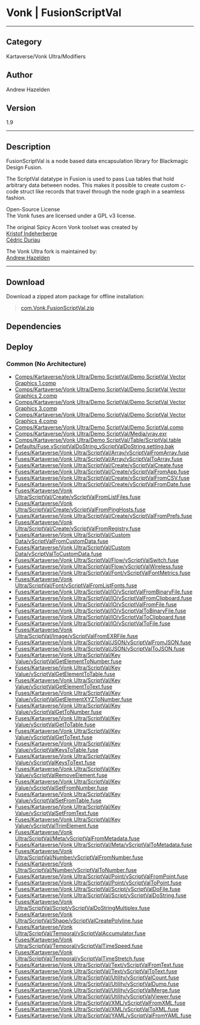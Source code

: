 # Vonk | FusionScriptVal
___

## Category
Kartaverse/Vonk Ultra/Modifiers

## Author
Andrew Hazelden

## Version
1.9

___

## Description
<p>FusionScriptVal is a node based data encapsulation library for Blackmagic Design Fusion.</p>

<p>The ScriptVal datatype in Fusion is used to pass Lua tables that hold arbitrary data between nodes. This makes it possible to create custom c-code struct like records that travel through the node graph in a seamless fashion.</p>

<p>Open-Source License<br>
The Vonk fuses are licensed under a GPL v3 license.</p>

<p>The original Spicy Acorn Vonk toolset was created by<br>
<a href="mailto:xmnr0x23@gmail.com">Kristof Indeherberge</a><br>
<a href="mailto:duriau.cedric@live.be">Cédric Duriau</a></p>

<p>The Vonk Ultra fork is maintained by:<br>
<a href="mailto:andrew@andrewhazelden.com">Andrew Hazelden</a></p>

___

## Download

Download a zipped atom package for offline installation:
> [com.Vonk.FusionScriptVal.zip](https://gitlab.com/WeSuckLess/Reactor/-/archive/master/Reactor-master.zip?path=Atoms/com.Vonk.FusionScriptVal)  

## Dependencies

## Deploy

### Common (No Architecture)

<ul>
<li><a href="https://gitlab.com/WeSuckLess/Reactor/-/blob/master/Atoms/com.Vonk.FusionScriptVal/Comps/Kartaverse/Vonk Ultra/Demo ScriptVal/Demo ScriptVal Vector Graphics 1.comp?ref_type=heads">Comps/Kartaverse/Vonk Ultra/Demo ScriptVal/Demo ScriptVal Vector Graphics 1.comp</a></li>
<li><a href="https://gitlab.com/WeSuckLess/Reactor/-/blob/master/Atoms/com.Vonk.FusionScriptVal/Comps/Kartaverse/Vonk Ultra/Demo ScriptVal/Demo ScriptVal Vector Graphics 2.comp?ref_type=heads">Comps/Kartaverse/Vonk Ultra/Demo ScriptVal/Demo ScriptVal Vector Graphics 2.comp</a></li>
<li><a href="https://gitlab.com/WeSuckLess/Reactor/-/blob/master/Atoms/com.Vonk.FusionScriptVal/Comps/Kartaverse/Vonk Ultra/Demo ScriptVal/Demo ScriptVal Vector Graphics 3.comp?ref_type=heads">Comps/Kartaverse/Vonk Ultra/Demo ScriptVal/Demo ScriptVal Vector Graphics 3.comp</a></li>
<li><a href="https://gitlab.com/WeSuckLess/Reactor/-/blob/master/Atoms/com.Vonk.FusionScriptVal/Comps/Kartaverse/Vonk Ultra/Demo ScriptVal/Demo ScriptVal Vector Graphics 4.comp?ref_type=heads">Comps/Kartaverse/Vonk Ultra/Demo ScriptVal/Demo ScriptVal Vector Graphics 4.comp</a></li>
<li><a href="https://gitlab.com/WeSuckLess/Reactor/-/blob/master/Atoms/com.Vonk.FusionScriptVal/Comps/Kartaverse/Vonk Ultra/Demo ScriptVal/Demo ScriptVal.comp?ref_type=heads">Comps/Kartaverse/Vonk Ultra/Demo ScriptVal/Demo ScriptVal.comp</a></li>
<li><a href="https://gitlab.com/WeSuckLess/Reactor/-/blob/master/Atoms/com.Vonk.FusionScriptVal/Comps/Kartaverse/Vonk Ultra/Demo ScriptVal/Media/vray.exr?ref_type=heads">Comps/Kartaverse/Vonk Ultra/Demo ScriptVal/Media/vray.exr</a></li>
<li><a href="https://gitlab.com/WeSuckLess/Reactor/-/blob/master/Atoms/com.Vonk.FusionScriptVal/Comps/Kartaverse/Vonk Ultra/Demo ScriptVal/Table/ScriptVal.table?ref_type=heads">Comps/Kartaverse/Vonk Ultra/Demo ScriptVal/Table/ScriptVal.table</a></li>
<li><a href="https://gitlab.com/WeSuckLess/Reactor/-/blob/master/Atoms/com.Vonk.FusionScriptVal/Defaults/Fuse.vScriptValDoString_vScriptValDoString.setting.bak?ref_type=heads">Defaults/Fuse.vScriptValDoString_vScriptValDoString.setting.bak</a></li>
<li><a href="https://gitlab.com/WeSuckLess/Reactor/-/blob/master/Atoms/com.Vonk.FusionScriptVal/Fuses/Kartaverse/Vonk Ultra/ScriptVal/Array/vScriptValFromArray.fuse?ref_type=heads">Fuses/Kartaverse/Vonk Ultra/ScriptVal/Array/vScriptValFromArray.fuse</a></li>
<li><a href="https://gitlab.com/WeSuckLess/Reactor/-/blob/master/Atoms/com.Vonk.FusionScriptVal/Fuses/Kartaverse/Vonk Ultra/ScriptVal/Array/vScriptValToArray.fuse?ref_type=heads">Fuses/Kartaverse/Vonk Ultra/ScriptVal/Array/vScriptValToArray.fuse</a></li>
<li><a href="https://gitlab.com/WeSuckLess/Reactor/-/blob/master/Atoms/com.Vonk.FusionScriptVal/Fuses/Kartaverse/Vonk Ultra/ScriptVal/Create/vScriptValCreate.fuse?ref_type=heads">Fuses/Kartaverse/Vonk Ultra/ScriptVal/Create/vScriptValCreate.fuse</a></li>
<li><a href="https://gitlab.com/WeSuckLess/Reactor/-/blob/master/Atoms/com.Vonk.FusionScriptVal/Fuses/Kartaverse/Vonk Ultra/ScriptVal/Create/vScriptValFromApp.fuse?ref_type=heads">Fuses/Kartaverse/Vonk Ultra/ScriptVal/Create/vScriptValFromApp.fuse</a></li>
<li><a href="https://gitlab.com/WeSuckLess/Reactor/-/blob/master/Atoms/com.Vonk.FusionScriptVal/Fuses/Kartaverse/Vonk Ultra/ScriptVal/Create/vScriptValFromCSV.fuse?ref_type=heads">Fuses/Kartaverse/Vonk Ultra/ScriptVal/Create/vScriptValFromCSV.fuse</a></li>
<li><a href="https://gitlab.com/WeSuckLess/Reactor/-/blob/master/Atoms/com.Vonk.FusionScriptVal/Fuses/Kartaverse/Vonk Ultra/ScriptVal/Create/vScriptValFromDate.fuse?ref_type=heads">Fuses/Kartaverse/Vonk Ultra/ScriptVal/Create/vScriptValFromDate.fuse</a></li>
<li><a href="https://gitlab.com/WeSuckLess/Reactor/-/blob/master/Atoms/com.Vonk.FusionScriptVal/Fuses/Kartaverse/Vonk Ultra/ScriptVal/Create/vScriptValFromListFiles.fuse?ref_type=heads">Fuses/Kartaverse/Vonk Ultra/ScriptVal/Create/vScriptValFromListFiles.fuse</a></li>
<li><a href="https://gitlab.com/WeSuckLess/Reactor/-/blob/master/Atoms/com.Vonk.FusionScriptVal/Fuses/Kartaverse/Vonk Ultra/ScriptVal/Create/vScriptValFromPingHosts.fuse?ref_type=heads">Fuses/Kartaverse/Vonk Ultra/ScriptVal/Create/vScriptValFromPingHosts.fuse</a></li>
<li><a href="https://gitlab.com/WeSuckLess/Reactor/-/blob/master/Atoms/com.Vonk.FusionScriptVal/Fuses/Kartaverse/Vonk Ultra/ScriptVal/Create/vScriptValFromPrefs.fuse?ref_type=heads">Fuses/Kartaverse/Vonk Ultra/ScriptVal/Create/vScriptValFromPrefs.fuse</a></li>
<li><a href="https://gitlab.com/WeSuckLess/Reactor/-/blob/master/Atoms/com.Vonk.FusionScriptVal/Fuses/Kartaverse/Vonk Ultra/ScriptVal/Create/vScriptValFromRegistry.fuse?ref_type=heads">Fuses/Kartaverse/Vonk Ultra/ScriptVal/Create/vScriptValFromRegistry.fuse</a></li>
<li><a href="https://gitlab.com/WeSuckLess/Reactor/-/blob/master/Atoms/com.Vonk.FusionScriptVal/Fuses/Kartaverse/Vonk Ultra/ScriptVal/Custom Data/vScriptValFromCustomData.fuse?ref_type=heads">Fuses/Kartaverse/Vonk Ultra/ScriptVal/Custom Data/vScriptValFromCustomData.fuse</a></li>
<li><a href="https://gitlab.com/WeSuckLess/Reactor/-/blob/master/Atoms/com.Vonk.FusionScriptVal/Fuses/Kartaverse/Vonk Ultra/ScriptVal/Custom Data/vScriptValToCustomData.fuse?ref_type=heads">Fuses/Kartaverse/Vonk Ultra/ScriptVal/Custom Data/vScriptValToCustomData.fuse</a></li>
<li><a href="https://gitlab.com/WeSuckLess/Reactor/-/blob/master/Atoms/com.Vonk.FusionScriptVal/Fuses/Kartaverse/Vonk Ultra/ScriptVal/Flow/vScriptValSwitch.fuse?ref_type=heads">Fuses/Kartaverse/Vonk Ultra/ScriptVal/Flow/vScriptValSwitch.fuse</a></li>
<li><a href="https://gitlab.com/WeSuckLess/Reactor/-/blob/master/Atoms/com.Vonk.FusionScriptVal/Fuses/Kartaverse/Vonk Ultra/ScriptVal/Flow/vScriptValWireless.fuse?ref_type=heads">Fuses/Kartaverse/Vonk Ultra/ScriptVal/Flow/vScriptValWireless.fuse</a></li>
<li><a href="https://gitlab.com/WeSuckLess/Reactor/-/blob/master/Atoms/com.Vonk.FusionScriptVal/Fuses/Kartaverse/Vonk Ultra/ScriptVal/Font/vScriptValFontMetrics.fuse?ref_type=heads">Fuses/Kartaverse/Vonk Ultra/ScriptVal/Font/vScriptValFontMetrics.fuse</a></li>
<li><a href="https://gitlab.com/WeSuckLess/Reactor/-/blob/master/Atoms/com.Vonk.FusionScriptVal/Fuses/Kartaverse/Vonk Ultra/ScriptVal/Font/vScriptValFromListFonts.fuse?ref_type=heads">Fuses/Kartaverse/Vonk Ultra/ScriptVal/Font/vScriptValFromListFonts.fuse</a></li>
<li><a href="https://gitlab.com/WeSuckLess/Reactor/-/blob/master/Atoms/com.Vonk.FusionScriptVal/Fuses/Kartaverse/Vonk Ultra/ScriptVal/IO/vScriptValFromBinaryFile.fuse?ref_type=heads">Fuses/Kartaverse/Vonk Ultra/ScriptVal/IO/vScriptValFromBinaryFile.fuse</a></li>
<li><a href="https://gitlab.com/WeSuckLess/Reactor/-/blob/master/Atoms/com.Vonk.FusionScriptVal/Fuses/Kartaverse/Vonk Ultra/ScriptVal/IO/vScriptValFromClipboard.fuse?ref_type=heads">Fuses/Kartaverse/Vonk Ultra/ScriptVal/IO/vScriptValFromClipboard.fuse</a></li>
<li><a href="https://gitlab.com/WeSuckLess/Reactor/-/blob/master/Atoms/com.Vonk.FusionScriptVal/Fuses/Kartaverse/Vonk Ultra/ScriptVal/IO/vScriptValFromFile.fuse?ref_type=heads">Fuses/Kartaverse/Vonk Ultra/ScriptVal/IO/vScriptValFromFile.fuse</a></li>
<li><a href="https://gitlab.com/WeSuckLess/Reactor/-/blob/master/Atoms/com.Vonk.FusionScriptVal/Fuses/Kartaverse/Vonk Ultra/ScriptVal/IO/vScriptValToBinaryFile.fuse?ref_type=heads">Fuses/Kartaverse/Vonk Ultra/ScriptVal/IO/vScriptValToBinaryFile.fuse</a></li>
<li><a href="https://gitlab.com/WeSuckLess/Reactor/-/blob/master/Atoms/com.Vonk.FusionScriptVal/Fuses/Kartaverse/Vonk Ultra/ScriptVal/IO/vScriptValToClipboard.fuse?ref_type=heads">Fuses/Kartaverse/Vonk Ultra/ScriptVal/IO/vScriptValToClipboard.fuse</a></li>
<li><a href="https://gitlab.com/WeSuckLess/Reactor/-/blob/master/Atoms/com.Vonk.FusionScriptVal/Fuses/Kartaverse/Vonk Ultra/ScriptVal/IO/vScriptValToFile.fuse?ref_type=heads">Fuses/Kartaverse/Vonk Ultra/ScriptVal/IO/vScriptValToFile.fuse</a></li>
<li><a href="https://gitlab.com/WeSuckLess/Reactor/-/blob/master/Atoms/com.Vonk.FusionScriptVal/Fuses/Kartaverse/Vonk Ultra/ScriptVal/Image/vScriptValFromEXRFile.fuse?ref_type=heads">Fuses/Kartaverse/Vonk Ultra/ScriptVal/Image/vScriptValFromEXRFile.fuse</a></li>
<li><a href="https://gitlab.com/WeSuckLess/Reactor/-/blob/master/Atoms/com.Vonk.FusionScriptVal/Fuses/Kartaverse/Vonk Ultra/ScriptVal/JSON/vScriptValFromJSON.fuse?ref_type=heads">Fuses/Kartaverse/Vonk Ultra/ScriptVal/JSON/vScriptValFromJSON.fuse</a></li>
<li><a href="https://gitlab.com/WeSuckLess/Reactor/-/blob/master/Atoms/com.Vonk.FusionScriptVal/Fuses/Kartaverse/Vonk Ultra/ScriptVal/JSON/vScriptValToJSON.fuse?ref_type=heads">Fuses/Kartaverse/Vonk Ultra/ScriptVal/JSON/vScriptValToJSON.fuse</a></li>
<li><a href="https://gitlab.com/WeSuckLess/Reactor/-/blob/master/Atoms/com.Vonk.FusionScriptVal/Fuses/Kartaverse/Vonk Ultra/ScriptVal/Key Value/vScriptValGetElementToNumber.fuse?ref_type=heads">Fuses/Kartaverse/Vonk Ultra/ScriptVal/Key Value/vScriptValGetElementToNumber.fuse</a></li>
<li><a href="https://gitlab.com/WeSuckLess/Reactor/-/blob/master/Atoms/com.Vonk.FusionScriptVal/Fuses/Kartaverse/Vonk Ultra/ScriptVal/Key Value/vScriptValGetElementToTable.fuse?ref_type=heads">Fuses/Kartaverse/Vonk Ultra/ScriptVal/Key Value/vScriptValGetElementToTable.fuse</a></li>
<li><a href="https://gitlab.com/WeSuckLess/Reactor/-/blob/master/Atoms/com.Vonk.FusionScriptVal/Fuses/Kartaverse/Vonk Ultra/ScriptVal/Key Value/vScriptValGetElementToText.fuse?ref_type=heads">Fuses/Kartaverse/Vonk Ultra/ScriptVal/Key Value/vScriptValGetElementToText.fuse</a></li>
<li><a href="https://gitlab.com/WeSuckLess/Reactor/-/blob/master/Atoms/com.Vonk.FusionScriptVal/Fuses/Kartaverse/Vonk Ultra/ScriptVal/Key Value/vScriptValGetElementXYZToNumber.fuse?ref_type=heads">Fuses/Kartaverse/Vonk Ultra/ScriptVal/Key Value/vScriptValGetElementXYZToNumber.fuse</a></li>
<li><a href="https://gitlab.com/WeSuckLess/Reactor/-/blob/master/Atoms/com.Vonk.FusionScriptVal/Fuses/Kartaverse/Vonk Ultra/ScriptVal/Key Value/vScriptValGetToNumber.fuse?ref_type=heads">Fuses/Kartaverse/Vonk Ultra/ScriptVal/Key Value/vScriptValGetToNumber.fuse</a></li>
<li><a href="https://gitlab.com/WeSuckLess/Reactor/-/blob/master/Atoms/com.Vonk.FusionScriptVal/Fuses/Kartaverse/Vonk Ultra/ScriptVal/Key Value/vScriptValGetToTable.fuse?ref_type=heads">Fuses/Kartaverse/Vonk Ultra/ScriptVal/Key Value/vScriptValGetToTable.fuse</a></li>
<li><a href="https://gitlab.com/WeSuckLess/Reactor/-/blob/master/Atoms/com.Vonk.FusionScriptVal/Fuses/Kartaverse/Vonk Ultra/ScriptVal/Key Value/vScriptValGetToText.fuse?ref_type=heads">Fuses/Kartaverse/Vonk Ultra/ScriptVal/Key Value/vScriptValGetToText.fuse</a></li>
<li><a href="https://gitlab.com/WeSuckLess/Reactor/-/blob/master/Atoms/com.Vonk.FusionScriptVal/Fuses/Kartaverse/Vonk Ultra/ScriptVal/Key Value/vScriptValKeysToTable.fuse?ref_type=heads">Fuses/Kartaverse/Vonk Ultra/ScriptVal/Key Value/vScriptValKeysToTable.fuse</a></li>
<li><a href="https://gitlab.com/WeSuckLess/Reactor/-/blob/master/Atoms/com.Vonk.FusionScriptVal/Fuses/Kartaverse/Vonk Ultra/ScriptVal/Key Value/vScriptValKeysToText.fuse?ref_type=heads">Fuses/Kartaverse/Vonk Ultra/ScriptVal/Key Value/vScriptValKeysToText.fuse</a></li>
<li><a href="https://gitlab.com/WeSuckLess/Reactor/-/blob/master/Atoms/com.Vonk.FusionScriptVal/Fuses/Kartaverse/Vonk Ultra/ScriptVal/Key Value/vScriptValRemoveElement.fuse?ref_type=heads">Fuses/Kartaverse/Vonk Ultra/ScriptVal/Key Value/vScriptValRemoveElement.fuse</a></li>
<li><a href="https://gitlab.com/WeSuckLess/Reactor/-/blob/master/Atoms/com.Vonk.FusionScriptVal/Fuses/Kartaverse/Vonk Ultra/ScriptVal/Key Value/vScriptValSetFromNumber.fuse?ref_type=heads">Fuses/Kartaverse/Vonk Ultra/ScriptVal/Key Value/vScriptValSetFromNumber.fuse</a></li>
<li><a href="https://gitlab.com/WeSuckLess/Reactor/-/blob/master/Atoms/com.Vonk.FusionScriptVal/Fuses/Kartaverse/Vonk Ultra/ScriptVal/Key Value/vScriptValSetFromTable.fuse?ref_type=heads">Fuses/Kartaverse/Vonk Ultra/ScriptVal/Key Value/vScriptValSetFromTable.fuse</a></li>
<li><a href="https://gitlab.com/WeSuckLess/Reactor/-/blob/master/Atoms/com.Vonk.FusionScriptVal/Fuses/Kartaverse/Vonk Ultra/ScriptVal/Key Value/vScriptValSetFromText.fuse?ref_type=heads">Fuses/Kartaverse/Vonk Ultra/ScriptVal/Key Value/vScriptValSetFromText.fuse</a></li>
<li><a href="https://gitlab.com/WeSuckLess/Reactor/-/blob/master/Atoms/com.Vonk.FusionScriptVal/Fuses/Kartaverse/Vonk Ultra/ScriptVal/Key Value/vScriptValTrimElement.fuse?ref_type=heads">Fuses/Kartaverse/Vonk Ultra/ScriptVal/Key Value/vScriptValTrimElement.fuse</a></li>
<li><a href="https://gitlab.com/WeSuckLess/Reactor/-/blob/master/Atoms/com.Vonk.FusionScriptVal/Fuses/Kartaverse/Vonk Ultra/ScriptVal/Meta/vScriptValFromMetadata.fuse?ref_type=heads">Fuses/Kartaverse/Vonk Ultra/ScriptVal/Meta/vScriptValFromMetadata.fuse</a></li>
<li><a href="https://gitlab.com/WeSuckLess/Reactor/-/blob/master/Atoms/com.Vonk.FusionScriptVal/Fuses/Kartaverse/Vonk Ultra/ScriptVal/Meta/vScriptValToMetadata.fuse?ref_type=heads">Fuses/Kartaverse/Vonk Ultra/ScriptVal/Meta/vScriptValToMetadata.fuse</a></li>
<li><a href="https://gitlab.com/WeSuckLess/Reactor/-/blob/master/Atoms/com.Vonk.FusionScriptVal/Fuses/Kartaverse/Vonk Ultra/ScriptVal/Number/vScriptValFromNumber.fuse?ref_type=heads">Fuses/Kartaverse/Vonk Ultra/ScriptVal/Number/vScriptValFromNumber.fuse</a></li>
<li><a href="https://gitlab.com/WeSuckLess/Reactor/-/blob/master/Atoms/com.Vonk.FusionScriptVal/Fuses/Kartaverse/Vonk Ultra/ScriptVal/Number/vScriptValToNumber.fuse?ref_type=heads">Fuses/Kartaverse/Vonk Ultra/ScriptVal/Number/vScriptValToNumber.fuse</a></li>
<li><a href="https://gitlab.com/WeSuckLess/Reactor/-/blob/master/Atoms/com.Vonk.FusionScriptVal/Fuses/Kartaverse/Vonk Ultra/ScriptVal/Point/vScriptValFromPoint.fuse?ref_type=heads">Fuses/Kartaverse/Vonk Ultra/ScriptVal/Point/vScriptValFromPoint.fuse</a></li>
<li><a href="https://gitlab.com/WeSuckLess/Reactor/-/blob/master/Atoms/com.Vonk.FusionScriptVal/Fuses/Kartaverse/Vonk Ultra/ScriptVal/Point/vScriptValToPoint.fuse?ref_type=heads">Fuses/Kartaverse/Vonk Ultra/ScriptVal/Point/vScriptValToPoint.fuse</a></li>
<li><a href="https://gitlab.com/WeSuckLess/Reactor/-/blob/master/Atoms/com.Vonk.FusionScriptVal/Fuses/Kartaverse/Vonk Ultra/ScriptVal/Script/vScriptValDoFile.fuse?ref_type=heads">Fuses/Kartaverse/Vonk Ultra/ScriptVal/Script/vScriptValDoFile.fuse</a></li>
<li><a href="https://gitlab.com/WeSuckLess/Reactor/-/blob/master/Atoms/com.Vonk.FusionScriptVal/Fuses/Kartaverse/Vonk Ultra/ScriptVal/Script/vScriptValDoString.fuse?ref_type=heads">Fuses/Kartaverse/Vonk Ultra/ScriptVal/Script/vScriptValDoString.fuse</a></li>
<li><a href="https://gitlab.com/WeSuckLess/Reactor/-/blob/master/Atoms/com.Vonk.FusionScriptVal/Fuses/Kartaverse/Vonk Ultra/ScriptVal/Script/vScriptValDoStringMultiplex.fuse?ref_type=heads">Fuses/Kartaverse/Vonk Ultra/ScriptVal/Script/vScriptValDoStringMultiplex.fuse</a></li>
<li><a href="https://gitlab.com/WeSuckLess/Reactor/-/blob/master/Atoms/com.Vonk.FusionScriptVal/Fuses/Kartaverse/Vonk Ultra/ScriptVal/Shape/vScriptValCreatePolyline.fuse?ref_type=heads">Fuses/Kartaverse/Vonk Ultra/ScriptVal/Shape/vScriptValCreatePolyline.fuse</a></li>
<li><a href="https://gitlab.com/WeSuckLess/Reactor/-/blob/master/Atoms/com.Vonk.FusionScriptVal/Fuses/Kartaverse/Vonk Ultra/ScriptVal/Temporal/vScriptValAccumulator.fuse?ref_type=heads">Fuses/Kartaverse/Vonk Ultra/ScriptVal/Temporal/vScriptValAccumulator.fuse</a></li>
<li><a href="https://gitlab.com/WeSuckLess/Reactor/-/blob/master/Atoms/com.Vonk.FusionScriptVal/Fuses/Kartaverse/Vonk Ultra/ScriptVal/Temporal/vScriptValTimeSpeed.fuse?ref_type=heads">Fuses/Kartaverse/Vonk Ultra/ScriptVal/Temporal/vScriptValTimeSpeed.fuse</a></li>
<li><a href="https://gitlab.com/WeSuckLess/Reactor/-/blob/master/Atoms/com.Vonk.FusionScriptVal/Fuses/Kartaverse/Vonk Ultra/ScriptVal/Temporal/vScriptValTimeStretch.fuse?ref_type=heads">Fuses/Kartaverse/Vonk Ultra/ScriptVal/Temporal/vScriptValTimeStretch.fuse</a></li>
<li><a href="https://gitlab.com/WeSuckLess/Reactor/-/blob/master/Atoms/com.Vonk.FusionScriptVal/Fuses/Kartaverse/Vonk Ultra/ScriptVal/Text/vScriptValFromText.fuse?ref_type=heads">Fuses/Kartaverse/Vonk Ultra/ScriptVal/Text/vScriptValFromText.fuse</a></li>
<li><a href="https://gitlab.com/WeSuckLess/Reactor/-/blob/master/Atoms/com.Vonk.FusionScriptVal/Fuses/Kartaverse/Vonk Ultra/ScriptVal/Text/vScriptValToText.fuse?ref_type=heads">Fuses/Kartaverse/Vonk Ultra/ScriptVal/Text/vScriptValToText.fuse</a></li>
<li><a href="https://gitlab.com/WeSuckLess/Reactor/-/blob/master/Atoms/com.Vonk.FusionScriptVal/Fuses/Kartaverse/Vonk Ultra/ScriptVal/Utility/vScriptValCount.fuse?ref_type=heads">Fuses/Kartaverse/Vonk Ultra/ScriptVal/Utility/vScriptValCount.fuse</a></li>
<li><a href="https://gitlab.com/WeSuckLess/Reactor/-/blob/master/Atoms/com.Vonk.FusionScriptVal/Fuses/Kartaverse/Vonk Ultra/ScriptVal/Utility/vScriptValDump.fuse?ref_type=heads">Fuses/Kartaverse/Vonk Ultra/ScriptVal/Utility/vScriptValDump.fuse</a></li>
<li><a href="https://gitlab.com/WeSuckLess/Reactor/-/blob/master/Atoms/com.Vonk.FusionScriptVal/Fuses/Kartaverse/Vonk Ultra/ScriptVal/Utility/vScriptValMerge.fuse?ref_type=heads">Fuses/Kartaverse/Vonk Ultra/ScriptVal/Utility/vScriptValMerge.fuse</a></li>
<li><a href="https://gitlab.com/WeSuckLess/Reactor/-/blob/master/Atoms/com.Vonk.FusionScriptVal/Fuses/Kartaverse/Vonk Ultra/ScriptVal/Utility/vScriptValViewer.fuse?ref_type=heads">Fuses/Kartaverse/Vonk Ultra/ScriptVal/Utility/vScriptValViewer.fuse</a></li>
<li><a href="https://gitlab.com/WeSuckLess/Reactor/-/blob/master/Atoms/com.Vonk.FusionScriptVal/Fuses/Kartaverse/Vonk Ultra/ScriptVal/XML/vScriptValFromXML.fuse?ref_type=heads">Fuses/Kartaverse/Vonk Ultra/ScriptVal/XML/vScriptValFromXML.fuse</a></li>
<li><a href="https://gitlab.com/WeSuckLess/Reactor/-/blob/master/Atoms/com.Vonk.FusionScriptVal/Fuses/Kartaverse/Vonk Ultra/ScriptVal/XML/vScriptValToXML.fuse?ref_type=heads">Fuses/Kartaverse/Vonk Ultra/ScriptVal/XML/vScriptValToXML.fuse</a></li>
<li><a href="https://gitlab.com/WeSuckLess/Reactor/-/blob/master/Atoms/com.Vonk.FusionScriptVal/Fuses/Kartaverse/Vonk Ultra/ScriptVal/YAML/vScriptValFromYAML.fuse?ref_type=heads">Fuses/Kartaverse/Vonk Ultra/ScriptVal/YAML/vScriptValFromYAML.fuse</a></li>
</ul>

